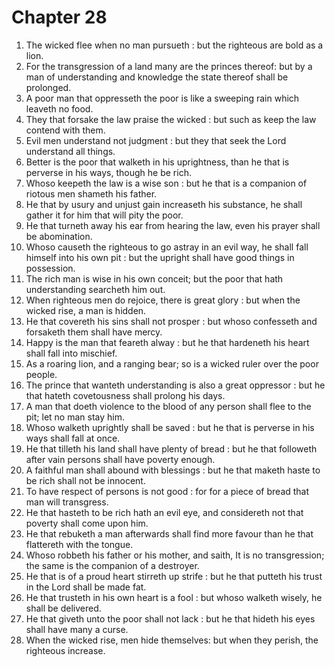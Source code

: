 # Chapter 28

1. The wicked flee when no man pursueth : but the righteous are bold as a lion.
2. For the transgression of a land many are the princes thereof: but by a man of understanding and knowledge the state thereof shall be prolonged.
3. A poor man that oppresseth the poor is like a sweeping rain which leaveth no food.
4. They that forsake the law praise the wicked : but such as keep the law contend with them.
5. Evil men understand not judgment : but they that seek the Lord understand all things.
6. Better is the poor that walketh in his uprightness, than he that is perverse in his ways, though he be rich.
7. Whoso keepeth the law is a wise son : but he that is a companion of riotous men shameth his father.
8. He that by usury and unjust gain increaseth his substance, he shall gather it for him that will pity the poor.
9. He that turneth away his ear from hearing the law, even his prayer shall be abomination.
10. Whoso causeth the righteous to go astray in an evil way, he shall fall himself into his own pit : but the upright shall have good things in possession.
11. The rich man is wise in his own conceit; but the poor that hath understanding searcheth him out.
12. When righteous men do rejoice, there is great glory : but when the wicked rise, a man is hidden.
13. He that covereth his sins shall not prosper : but whoso confesseth and forsaketh them shall have mercy.
14. Happy is the man that feareth alway : but he that hardeneth his heart shall fall into mischief.
15. As a roaring lion, and a ranging bear; so is a wicked ruler over the poor people.
16. The prince that wanteth understanding is also a great oppressor : but he that hateth covetousness shall prolong his days.
17. A man that doeth violence to the blood of any person shall flee to the pit; let no man stay him.
18. Whoso walketh uprightly shall be saved : but he that is perverse in his ways shall fall at once.
19. He that tilleth his land shall have plenty of bread : but he that followeth after vain persons shall have poverty enough.
20. A faithful man shall abound with blessings : but he that maketh haste to be rich shall not be innocent.
21. To have respect of persons is not good : for for a piece of bread that man will transgress.
22. He that hasteth to be rich hath an evil eye, and considereth not that poverty shall come upon him.
23. He that rebuketh a man afterwards shall find more favour than he that flattereth with the tongue.
24. Whoso robbeth his father or his mother, and saith, It is no transgression; the same is the companion of a destroyer.
25. He that is of a proud heart stirreth up strife : but he that putteth his trust in the Lord shall be made fat.
26. He that trusteth in his own heart is a fool : but whoso walketh wisely, he shall be delivered.
27. He that giveth unto the poor shall not lack : but he that hideth his eyes shall have many a curse.
28. When the wicked rise, men hide themselves: but when they perish, the righteous increase.

